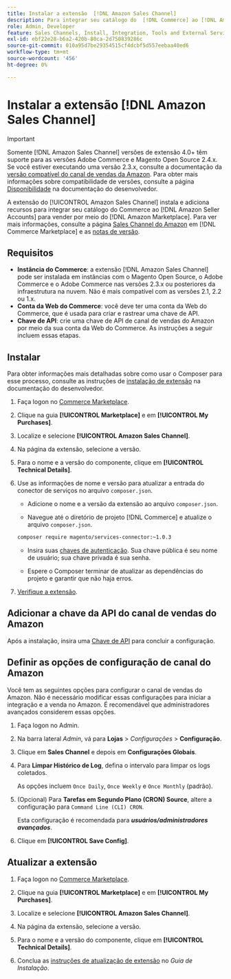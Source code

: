 ```yaml
---
title: Instalar a extensão  [!DNL Amazon Sales Channel]
description: Para integrar seu catálogo do  [!DNL Commerce] ao [!DNL Amazon Seller Accounts] e vender por meio do [!DNL Amazon Marketplace], baixe e instale a extensão Amazon Sales Channel.
role: Admin, Developer
feature: Sales Channels, Install, Integration, Tools and External Services
exl-id: ebf22e28-b6a2-420b-80ca-2d750839286c
source-git-commit: 010a95d7be29354515cf4dcbf5d557eebaa40ed6
workflow-type: tm+mt
source-wordcount: '456'
ht-degree: 0%

---
```


# Instalar a extensão [!DNL Amazon Sales Channel]

>[!IMPORTANT]
>
>Somente [!DNL Amazon Sales Channel] versões de extensão 4.0+ têm suporte para as versões Adobe Commerce e Magento Open Source 2.4.x. Se você estiver executando uma versão 2.3.x, consulte a documentação da [versão compatível do canal de vendas da Amazon](https://docs.magento.com/user-guide/v2.3/sales-channels/amazon/amazon-sales-channel.html). Para obter mais informações sobre compatibilidade de versões, consulte a página [Disponibilidade](https://experienceleague.adobe.com/docs/commerce-operations/release/product-availability.html) na documentação do desenvolvedor.

A extensão do [!UICONTROL Amazon Sales Channel] instala e adiciona recursos para integrar seu catálogo do Commerce ao [!DNL Amazon Seller Accounts] para vender por meio do [!DNL Amazon Marketplace]. Para ver mais informações, consulte a página [Sales Channel do Amazon](https://marketplace.magento.com/magento-module-amazon.html) em [!DNL Commerce Marketplace] e as [notas de versão](release-notes.md).

## Requisitos

- **Instância do Commerce**: a extensão [!DNL Amazon Sales Channel] pode ser instalada em instâncias com o Magento Open Source, o Adobe Commerce e o Adobe Commerce nas versões 2.3.x ou posteriores da infraestrutura na nuvem. Não é mais compatível com as versões 2.1, 2.2 ou 1.x.
- **Conta da Web do Commerce**: você deve ter uma conta da Web do Commerce, que é usada para criar e rastrear uma chave de API.
- **Chave de API**: crie uma chave de API de canal de vendas do Amazon por meio da sua conta da Web do Commerce. As instruções a seguir incluem essas etapas.

## Instalar

Para obter informações mais detalhadas sobre como usar o Composer para esse processo, consulte as instruções de [instalação de extensão](https://experienceleague.adobe.com/docs/commerce-operations/installation-guide/tutorials/extensions.html) na documentação do desenvolvedor.

1. Faça logon no [Commerce Marketplace](https://marketplace.magento.com/customer/account/).

1. Clique na guia **[!UICONTROL Marketplace]** e em **[!UICONTROL My Purchases]**.

1. Localize e selecione **[!UICONTROL Amazon Sales Channel]**.

1. Na página da extensão, selecione a versão.

1. Para o nome e a versão do componente, clique em **[!UICONTROL Technical Details]**.

1. Use as informações de nome e versão para atualizar a entrada do conector de serviços no arquivo `composer.json`.

   - Adicione o nome e a versão da extensão ao arquivo `composer.json`.

   - Navegue até o diretório de projeto [!DNL Commerce] e atualize o arquivo `composer.json`.

   ```bash
   composer require magento/services-connector:~1.0.3
   ```

   - Insira suas [chaves de autenticação](https://experienceleague.adobe.com/docs/commerce-operations/installation-guide/prerequisites/authentication-keys.html). Sua chave pública é seu nome de usuário; sua chave privada é sua senha.

   - Espere o Composer terminar de atualizar as dependências do projeto e garantir que não haja erros.

1. [Verifique a extensão](https://experienceleague.adobe.com/docs/commerce-operations/installation-guide/tutorials/extensions.html).

## Adicionar a chave da API do canal de vendas do Amazon

Após a instalação, insira uma [Chave de API](./amazon-verify-api-key.md) para concluir a configuração.

## Definir as opções de configuração de canal do Amazon

Você tem as seguintes opções para configurar o canal de vendas do Amazon. Não é necessário modificar essas configurações para iniciar a integração e a venda no Amazon. É recomendável que administradores avançados considerem essas opções.

1. Faça logon no Admin.

1. Na barra lateral _Admin_, vá para **Lojas** > _Configurações_ > **Configuração**.

1. Clique em **Sales Channel** e depois em **Configurações Globais**.

1. Para **Limpar Histórico de Log**, defina o intervalo para limpar os logs coletados.

   As opções incluem `Once Daily`, `Once Weekly` e `Once Monthly` (padrão).

1. (Opcional) Para **Tarefas em Segundo Plano (CRON) Source**, altere a configuração para `Command Line (CLI) CRON`.

   Esta configuração é recomendada para **_usuários/administradores avançados_**.

1. Clique em **[!UICONTROL Save Config]**.

## Atualizar a extensão

1. Faça logon no [Commerce Marketplace](https://marketplace.magento.com/customer/account/).

1. Clique na guia **[!UICONTROL Marketplace]** e em **[!UICONTROL My Purchases]**.

1. Localize e selecione **[!UICONTROL Amazon Sales Channel]**.

1. Na página da extensão, selecione a versão.

1. Para o nome e a versão do componente, clique em **[!UICONTROL Technical Details]**.

1. Conclua as [instruções de atualização de extensão](https://experienceleague.adobe.com/docs/commerce-operations/installation-guide/tutorials/extensions.html) no _Guia de Instalação_.
